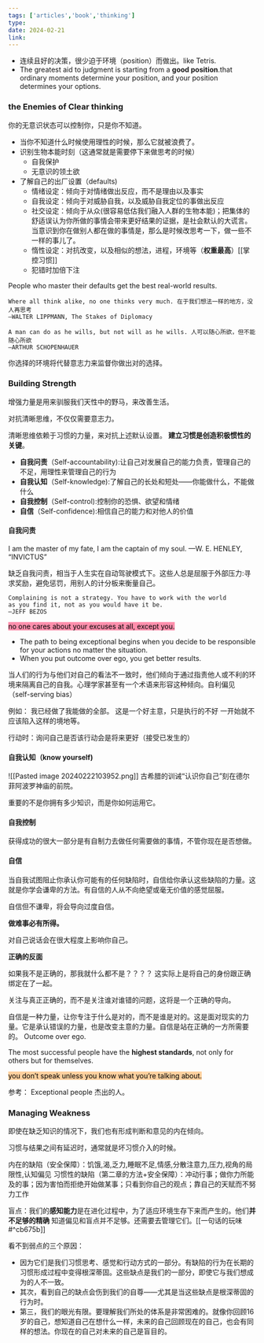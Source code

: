 ```yaml
---
tags: ['articles','book','thinking']
type: 
date: 2024-02-21
link: 
---
```




- 连续且好的决策，很少迫于环境（position）而做出。like Tetris.
- The greatest aid to judgment is starting from a **good position**.that ordinary moments determine your position, and your position determines your options.

### the Enemies of Clear thinking 

你的无意识状态可以控制你，只是你不知道。

- 当你不知道什么时候使用理性的时候，那么它就被浪费了。
- 识别生物本能时刻（这通常就是需要停下来做思考的时候）
	- 自我保护
	- 无意识的领土欲
- 了解自己的出厂设置（defaults)
	- 情绪设定：倾向于对情绪做出反应，而不是理由以及事实
	- 自我设定：倾向于对威胁自我，以及威胁自我定位的事做出反应
	- 社交设定：倾向于从众(很容易低估我们融入人群的生物本能)；把集体的舒适误认为你所做的事情会带来更好结果的证据，是社会默认的大谎言。当意识到你在做别人都在做的事情是，那么是时候改思考一下，做一些不一样的事儿了。
	- 惰性设定：对抗改变，以及相似的想法，进程，环境等（**权重最高**）[[掌控习惯]]
	- 犯错时加倍下注

People who master their defaults get the best real-world results.

```ad-quote
Where all think alike, no one thinks very much. 在于我们想法一样的地方，没人再思考
—WALTER LIPPMANN, The Stakes of Diplomacy

A man can do as he wills, but not will as he wills. 人可以随心所欲，但不能随心所欲
—ARTHUR SCHOPENHAUER
```

你选择的环境将代替意志力来监督你做出对的选择。



### Building Strength

增强力量是用来驯服我们天性中的野马，来改善生活。

对抗清晰思维，不仅仅需要意志力。

清晰思维依赖于习惯的力量，来对抗上述默认设置。
**建立习惯是创造积极惯性的关键**。

- **自我问责**（Self-accountability):让自己对发展自己的能力负责，管理自己的不足，用理性来管理自己的行为
- **自我认知**（Self-knowledge):了解自己的长处和短处——你能做什么，不能做什么
- **自我控制**（Self-control):控制你的恐惧、欲望和情绪
- **自信**（Self-confidence):相信自己的能力和对他人的价值


#### 自我问责
I am the master of my fate, I am the captain of my soul.
—W. E. HENLEY, “INVICTUS”

缺乏自我问责，相当于人生实在自动驾驶模式下。这些人总是屈服于外部压力:寻求奖励，避免惩罚，用别人的计分板来衡量自己。

```ad-quote
Complaining is not a strategy. You have to work with the world
as you find it, not as you would have it be.
—JEFF BEZOS
```

<mark style="background: #FF5582A6;">no one cares about your excuses at all, except you.</mark>
- The path to being exceptional begins when you decide to be responsible for your actions no matter the situation.
- When you put outcome over ego, you get better results.

当人们的行为与他们对自己的看法不一致时，他们倾向于通过指责他人或不利的环境来隔离自己的自我。心理学家甚至有一个术语来形容这种倾向。自利偏见（self-serving bias）

例如：
我已经做了我能做的全部。
这是一个好主意，只是执行的不好
一开始就不应该陷入这样的境地等。


行动时：询问自己是否该行动会是将来更好（接受已发生的）


#### 自我认知（know yourself)
![[Pasted image 20240222103952.png]]
古希腊的训诫“认识你自己”刻在德尔菲阿波罗神庙的前院。



重要的不是你拥有多少知识，而是你如何运用它。

#### 自我控制

获得成功的很大一部分是有自制力去做任何需要做的事情，不管你现在是否想做。

#### 自信




当自我试图阻止你承认你可能有的任何缺陷时，自信给你承认这些缺陷的力量。这就是你学会谦卑的方法。有自信的人从不向绝望或毫无价值的感觉屈服。

自信但不谦卑，将会导向过度自信。

**做难事必有所得。**

对自己说话会在很大程度上影响你自己。

**正确的反面**

如果我不是正确的，那我就什么都不是？？？？
这实际上是将自己的身份跟正确绑定在了一起。

关注与真正正确的，而不是关注谁对谁错的问题，这将是一个正确的导向。

自信是一种力量，让你专注于什么是对的，而不是谁是对的。这是面对现实的力量。它是承认错误的力量，也是改变主意的力量。自信是站在正确的一方所需要的。
Outcome over ego.



The most successful people have the **highest standards**, not only for others but for themselves.

<mark style="background: #FFB86CA6;">you don’t speak unless you know what you’re talking about.</mark>










参考：
Exceptional people  杰出的人。

### Managing Weakness

即使在缺乏知识的情况下，我们也有形成判断和意见的内在倾向。

习惯与结果之间有延迟时，通常就是坏习惯介入的时候。

内在的缺陷（安全保障）：饥饿,渴,乏力,睡眠不足,情感,分散注意力,压力,视角的局限性,认知偏见
习惯性的缺陷（第二章的方法+安全保障）：冲动行事；做你力所能及的事；因为害怕而拒绝开始做某事；只看到你自己的观点；靠自己的天赋而不努力工作

盲点：我们的**感知能力**是在进化过程中，为了适应环境生存下来而产生的。他们**并不足够的精确**
知道偏见和盲点并不足够。还需要去管理它们。[[一句话的玩味#^cb675b]]

看不到弱点的三个原因：
- 因为它们是我们习惯思考、感觉和行动方式的一部分。有缺陷的行为在长期的习惯形成过程中变得根深蒂固。这些缺点是我们的一部分，即使它与我们想成为的人不一致。
- 其次，看到自己的缺点会伤到我们的自尊——尤其是当这些缺点是根深蒂固的行为时。
- 第三，我们的眼光有限。要理解我们所处的体系是非常困难的。就像你回顾16岁的自己，想知道自己在想什么一样，未来的自己回顾现在的自己，也会有同样的想法。你现在的自己对未来的自己是盲目的。





















